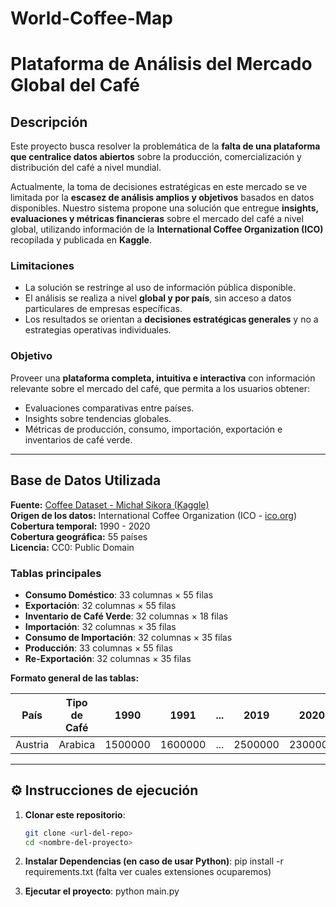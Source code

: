 # World-Coffee-Map

# Plataforma de Análisis del Mercado Global del Café

## Descripción

Este proyecto busca resolver la problemática de la **falta de una plataforma que centralice datos abiertos** sobre la producción, comercialización y distribución del café a nivel mundial.  

Actualmente, la toma de decisiones estratégicas en este mercado se ve limitada por la **escasez de análisis amplios y objetivos** basados en datos disponibles. Nuestro sistema propone una solución que entregue **insights, evaluaciones y métricas financieras** sobre el mercado del café a nivel global, utilizando información de la **International Coffee Organization (ICO)** recopilada y publicada en **Kaggle**.

### Limitaciones
- La solución se restringe al uso de información pública disponible.
- El análisis se realiza a nivel **global y por país**, sin acceso a datos particulares de empresas específicas.
- Los resultados se orientan a **decisiones estratégicas generales** y no a estrategias operativas individuales.

### Objetivo
Proveer una **plataforma completa, intuitiva e interactiva** con información relevante sobre el mercado del café, que permita a los usuarios obtener:
- Evaluaciones comparativas entre países.
- Insights sobre tendencias globales.
- Métricas de producción, consumo, importación, exportación e inventarios de café verde.

---

## Base de Datos Utilizada

**Fuente:** [Coffee Dataset - Michał Sikora (Kaggle)](https://www.kaggle.com/datasets/michals22/coffee-dataset)  
**Origen de los datos:** International Coffee Organization (ICO - [ico.org](https://ico.org/))  
**Cobertura temporal:** 1990 - 2020  
**Cobertura geográfica:** 55 países  
**Licencia:** CC0: Public Domain  

### Tablas principales
- **Consumo Doméstico**: 33 columnas × 55 filas  
- **Exportación**: 32 columnas × 55 filas  
- **Inventario de Café Verde**: 32 columnas × 18 filas  
- **Importación**: 32 columnas × 35 filas  
- **Consumo de Importación**: 32 columnas × 35 filas  
- **Producción**: 33 columnas × 55 filas  
- **Re-Exportación**: 32 columnas × 35 filas  

**Formato general de las tablas:**

| País     | Tipo de Café | 1990     | 1991     | ... | 2019     | 2020     |
|----------|-------------|----------|----------|-----|----------|----------|
| Austria  | Arabica     | 1500000  | 1600000  | ... | 2500000  | 2300000  |

---

## ⚙️ Instrucciones de ejecución

1. **Clonar este repositorio**:
   ```bash
   git clone <url-del-repo>
   cd <nombre-del-proyecto>

2. **Instalar Dependencias (en caso de usar Python)**:
   pip install -r requirements.txt (falta ver cuales extensiones ocuparemos)

3. **Ejecutar el proyecto**:
   python main.py
